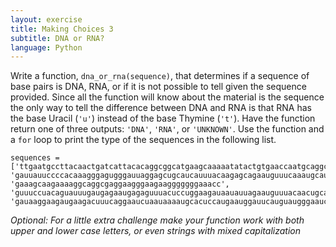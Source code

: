 ```yaml
---
layout: exercise
title: Making Choices 3
subtitle: DNA or RNA?
language: Python
---
```


Write a function, `dna_or_rna(sequence)`, that determines if a sequence
of base pairs is DNA, RNA, or if it is not possible to tell given the
sequence provided. Since all the function will know about the material is the
sequence the only way to tell the difference between DNA and RNA is that
RNA has the base Uracil (`'u'`) instead of the base Thymine (`'t'`). Have the
function return one of three outputs: `'DNA'`, `'RNA'`, or `'UNKNOWN'`. Use
the function and a `for` loop to print the type of the sequences in the
following list.

```
sequences = ['ttgaatgccttacaactgatcattacacaggcggcatgaagcaaaaatatactgtgaaccaatgcaggcg', 'gauuauuccccacaaagggagugggauuaggagcugcaucauuuacaagagcagaauguuucaaaugcau', 'gaaagcaagaaaaggcaggcgaggaagggaagaagggggggaaacc', 'guuuccuacaguauuugaugagaaugagaguuuacuccuggaagauaauauuagaauguuuacaacugcaccugaucagguggauaaggaagaugaagacu', 'gauaaggaagaugaagacuuucaggaaucuaauaaaaugcacuccaugaauggauucauguaugggaaucagccggguc']
```

*Optional: For a little extra challenge make your function work with both upper
and lower case letters, or even strings with mixed capitalization*
